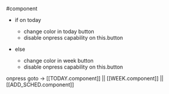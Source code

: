#component 

- if on today
	- change color in today button
	- disable onpress capability on this.button

- else 
	- change color in week button
	- disable onpress capability on this.button

onpress goto -> [[TODAY.component]] || [[WEEK.component]] || [[ADD_SCHED.component]]
